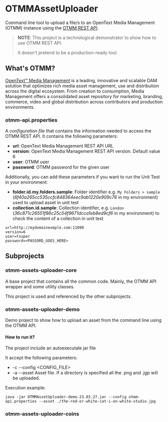 # OTMMAssetUploader

Command line tool to upload a file/s to an OpenText Media Management (OTMM) instance
using the [OTMM REST API](https://developer.opentext.com/apis/14ba85a7-4693-48d3-8c93-9214c663edd2/06c4a79f-3f4a-4a5a-aab9-9519740b27c7/1d6ec9c5-7620-456e-b52f-cfffb2734eb0).

> **NOTE**: This project is a technological demonstrator 
> to show how to use OTMM REST API. 
> 
> It doesn't pretend to be a production-ready tool.

## What's OTMM?

[OpenText™ Media Management](https://www.opentext.com/products-and-solutions/products/customer-experience-management/digital-asset-management/opentext-media-management) 
is a leading, innovative and scalable DAM solution that optimizes rich media 
asset management, use and distribution across the digital ecosystem. From 
creation to consumption, Media Management offers a consolidated asset 
repository for marketing, branding, commerce, video and global distribution 
across contributors and production environments.


### otmm-api.properties

A *configuration file* that contains the information needed to access the OTMM REST API.
It contains the following parameters:

 - **url**: OpenText Media Management REST API URL
 - **version**: OpenText Media Management REST API version. Default value 6
 - **user**: OTMM user
 - **password**: OTMM password for the given user

Additionally, you can add these parameters if you want to run the Unit Test in your environment:

 - **folder.id.my.folders.sample**: Folder identifier e.g. `My Folders > sample` (*6f40a265cc535ccfc848364eec9ab1220e909c76* in my environment) used to upload asset in unit test
 - **collection.id.sample**: Collection identifier, e.g. `London` (*36c871c26551f86c25c54f9671dcca1eb8ed9cf6* in my environment) to check the content of a collection in unit test

```
url=http://mydomainexmple.com:11090
version=6
user=tsuper
password=<PASSORD_GOES_HERE>
```

## Subprojects

### otmm-assets-uploader-core

A base project that contains all the common code. Mainly, the OTMM API wrapper and some utility classes.

This project is used and referenced by the other subprojects.

### otmm-assets-uploader-demo

Demo project to show how to upload an asset from the command line using the OTMM API.

#### How to run it?

The project include an autoexecutale jar file 

It accept the following parameters:

   - -c --config  <CONFIG_FILE> 
   - -a --asset   Asset file. If a directory is specified all the .png and .jgp will be uploaded.

Execution example:

```
java -jar OTMMAssetUploader-demo-23.03.27.jar --config otmm-api.properties --asset ./the-red-or-white-cat-i-on-white-studio.jpg
```

### otmm-assets-uploader-coins